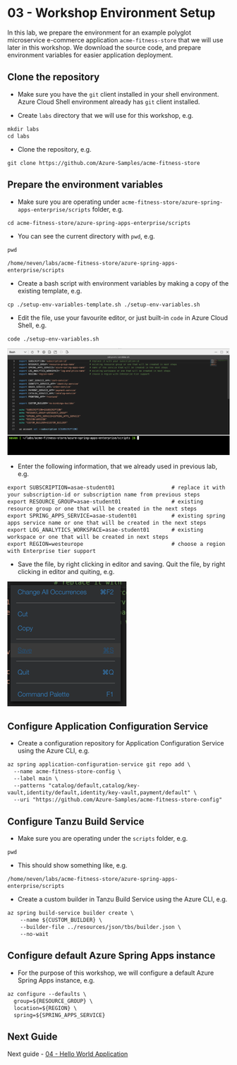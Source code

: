# 03 - Workshop Environment Setup

In this lab, we prepare the environment for an example polyglot microservice e-commerce application `acme-fitness-store` that we will use later in this workshop. We download the source code, and prepare environment variables for easier application deployment.

## Clone the repository

* Make sure you have the `git` client installed in your shell environment. Azure Cloud Shell environment already has `git` client installed.

* Create `labs` directory that we will use for this workshop, e.g.

```shell
mkdir labs
cd labs
```

* Clone the repository, e.g.

```shell
git clone https://github.com/Azure-Samples/acme-fitness-store
```

## Prepare the environment variables

* Make sure you are operating under `acme-fitness-store/azure-spring-apps-enterprise/scripts` folder, e.g.

```shell
cd acme-fitness-store/azure-spring-apps-enterprise/scripts
```

* You can see the current directory with `pwd`, e.g.

```shell
pwd
```

```text
/home/neven/labs/acme-fitness-store/azure-spring-apps-enterprise/scripts
```

* Create a bash script with environment variables by making a copy of the existing template, e.g. 

```shell
cp ./setup-env-variables-template.sh ./setup-env-variables.sh
```

* Edit the file, use your favourite editor, or just built-in `code` in Azure Cloud Shell, e.g.

```shell
code ./setup-env-variables.sh
```

![Editing setup-env-variables.sh file in VS Code in Azure Cloud Shell](./images/setup-env-variables-file-editing.png)

* Enter the following information, that we already used in previous lab, e.g.

```text
export SUBSCRIPTION=asae-student01                  # replace it with your subscription-id or subscription name from previous steps
export RESOURCE_GROUP=asae-student01                # existing resource group or one that will be created in the next steps
export SPRING_APPS_SERVICE=asae-student01           # existing spring apps service name or one that will be created in the next steps
export LOG_ANALYTICS_WORKSPACE=asae-student01       # existing workspace or one that will be created in next steps
export REGION=westeurope                            # choose a region with Enterprise tier support
```

* Save the file, by right clicking in editor and saving. Quit the file, by right clicking in editor and quiting, e.g.

![Saving setup-env-variables.sh file in VS Code in Azure Cloud Shell](./images/setup-env-variables-file-saving.png)

## Configure Application Configuration Service

* Create a configuration repository for Application Configuration Service using the Azure CLI, e.g.

```shell
az spring application-configuration-service git repo add \
  --name acme-fitness-store-config \
  --label main \
  --patterns "catalog/default,catalog/key-vault,identity/default,identity/key-vault,payment/default" \
  --uri "https://github.com/Azure-Samples/acme-fitness-store-config"
```

## Configure Tanzu Build Service

* Make sure you are operating under the `scripts` folder, e.g.

```shell
pwd
```

* This should show something like, e.g.

```text
/home/neven/labs/acme-fitness-store/azure-spring-apps-enterprise/scripts
```

* Create a custom builder in Tanzu Build Service using the Azure CLI, e.g.

```shell
az spring build-service builder create \
    --name ${CUSTOM_BUILDER} \
    --builder-file ../resources/json/tbs/builder.json \
    --no-wait
```

## Configure default Azure Spring Apps instance

* For the purpose of this workshop, we will configure a default Azure Spring Apps instance, e.g.

```shell
az configure --defaults \
  group=${RESOURCE_GROUP} \
  location=${REGION} \
  spring=${SPRING_APPS_SERVICE} 
```

## Next Guide

Next guide - [04 - Hello World Application](../04-hello-world-application/README.md)